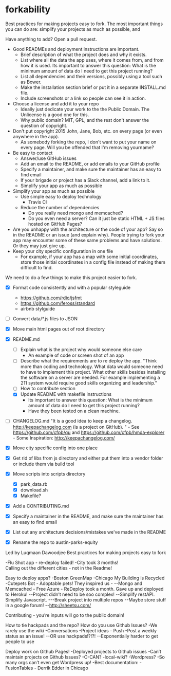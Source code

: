 # forkability

Best practices for making projects easy to fork. The most important things you can do are: simplify your projects as much as possible, and

Have anything to add? Open a pull request.

- Good READMEs and deployment instructions are important.
    - Brief description of what the project does and why it exists.
    - List where all the data the app uses, where it comes from, and from how it is used. Its important to answer this question: What is the minimum amount of data do I need to get this project running?
    - List all dependencies and their versions, possibly using a tool such as Bower.
    - Make the installation section brief or put it in a separate INSTALL.md file.
    - Include screenshots or a link so people can see it in action.
- Choose a license and add it to your repo
    - Ideally just dedicate your work to the the Public Domain. The Unlicense is a good one for this.
    - Why public domain? MIT, GPL, and the rest don't answer the question of copyright.
- Don't put copyright 2015 John, Jane, Bob, etc. on every page (or even anywhere in the app).
    - As somebody forking the repo, I don't want to put your name on every page. Will you be offended that I'm removing yourname?
- Be easy to contact
    - Answer/use GitHub issues
    - Add an email to the README, or add emails to your GitHub profile
    - Specify a maintainer, and make sure the maintainer has an easy to find email
    - If your brigade or project has a Slack channel, add a link to it.
    - Simplify your app as much as possible
- Simplify your app as much as possible
    - Use simple easy to deploy technology
        - Travis CI
    - Reduce the number of dependencies
        - Do you really need mongo and memcached?
        - Do you even need a server? Can it just be static HTML + JS files hosted on GitHub Pages?
- Are you unhappy with the architecture or the code of your app? Say so in the README or an issue (and explain why). People trying to fork your app may encounter some of these same problems and have solutions. Or they may just give up.
- Keep your city specific configuration in one file
    - For example, if your app has a map with some initial coordinates, store those initial coordinates in a config file instead of making them difficult to find.



We need to do a few things to make this project easier to fork.

- [x] Format code consistently and with a popular styleguide
     - https://github.com/rdio/jsfmt
     - https://github.com/feross/standard
     - airbnb stylguide
- [ ] Convert data/*.js files to JSON
- [x] Move main html pages out of root directory
- [x] README.md
  - [ ] Explain what is the project why would someone else care
     - An example of code or screen shot of an app
  - [ ] Describe what the requirements are to re deploy the app.
          "Think more than coding and technology.  What data would someone need to have to implement this project.  What other skills besides installing the software on a server are needed.  For example implementing a 211 system would require good skills organizing and leadership."
  - [ ] How to contribute section
  - [x] Update README with makefile instructions
    - Its important to answer this question: What is the minimum amount of data do I need to get this project running?
    - Have they been tested on a clean machine.
- [ ] CHANGELOG.md
      "It is a good idea to keep a changelog. http://keepachangelog.com (is a project on GitHub). "
      - See https://github.com/cfpb/qu and https://github.com/cfpb/hmda-explorer
      - Some Inspiration: http://keepachangelog.com/
- [x] Move city specific config into one place
- [x] Get rid of libs from js directory and either put them into a vendor folder or include them via build tool
- [x] Move scripts into scripts directory
	- [x] park_data.rb
	- [x] download.sh
	- [x] Makefile?
- [x] Add a CONTRIBUTING.md
- [x] Specify a maintainer in the README, and make sure the maintainer has an easy to find email
- [x] List out any architecture decisions/mistakes we've made in the README
- [x] Rename the repo to austin-parks-equity



Led by Luqmaan Dawoodjee
Best practices for making projects easy to fork

-Flu Shot app - re-deploy failed!
-City took 3 months!  
Calling out the different cities - not in the Readme!

Easy to deploy apps?
-Boston GreenMap
-Chicago My Building is Recycled
-Cutepets Bot - Adoptable pets!
They inspired us -
--Mongo and Memcached - Free Azure - ReDeploy took a month.  Gave up and deployed to Heroku!
--Project didn’t need to be soo complex!
--Simplify restAPI.  Simplify Javascript.
---Break project into multiple repos
--Maybe store stuff in a google forum!
--http://sheetsu.com/

Contributing - you’re inputs will go to the public domain!

How to tie hackpads and the repo?
How do you use Github Issues?
-We rarely use the wiki
-Conversations 
-Project ideas - Push 
-Post a weekly status as an issue!
--OR use hackpads!?!?!
--Exponentially harder to get people to use 

Deploy work on Github Pages!
-Deployed projects to Github issues
-Can’t maintain projects on Github Issues?
-C-CAN?
-local-wiki?
-Wordpress?
-So many orgs can’t even get Wordpress up!
-Best documentation: - FusionTables - Derrik Edder in Chicago

